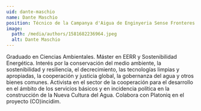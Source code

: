 ```yaml
---
uid: dante-maschio
name: Dante Maschio
position: Técnico de la Campanya d'Aigua de Enginyeria Sense Fronteres
image:
  path: /media/authors/1581682236964.jpeg
  alt: Dante Maschio
---
```

Graduado en Ciencias Ambientales. Máster en EERR y Sostenibilidad Energética. Interés por la conservación del medio ambiente, la sostenibilidad y resiliencia, el decrecimiento, las tecnologías limpias y apropiadas, la cooperación y justicia global, la gobernanza del agua y otros bienes comunes. Activista en el sector de la cooperación para el desarrollo en el ámbito de los servicios básicos y en incidencia política en la construcción de la Nueva Cultura del Agua. Colabora con Platoniq en el proyecto (CO)incidim.
